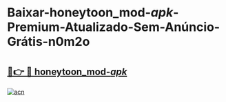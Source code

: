 # Baixar-honeytoon_mod-_apk_-Premium-Atualizado-Sem-Anúncio-Grátis-n0m2o

# <h2><a href="https://3k4e7e.esa.edu.pl?src=honeytoon_mod-_apk_&ref=n0m2o">🔗👉 🔴 honeytoon_mod-_apk_</a></h2>

[![acn](https://github.com/user-attachments/assets/0f9c940e-d8b0-45ae-aac7-cd30a18b3e1c)](https://3k4e7e.esa.edu.pl?src=honeytoon_mod-_apk_&ref=n0m2o)

